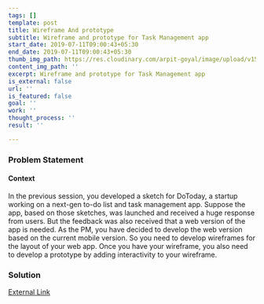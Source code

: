 ```yaml
---
tags: []
template: post
title: Wireframe And prototype
subtitle: Wireframe and prototype for Task Management app
start_date: 2019-07-11T09:00:43+05:30
end_date: 2019-07-11T09:00:43+05:30
thumb_img_path: https://res.cloudinary.com/arpit-goyal/image/upload/v1562772588/7.jpg
content_img_path: ''
excerpt: Wireframe and prototype for Task Management app
is_external: false
url: ''
is_featured: false
goal: ''
work: ''
thought_process: ''
result: ''

---
```

### Problem Statement

#### Context

In the previous session, you developed a sketch for DoToday, a startup working on a next-gen to-do list and task management app. Suppose the app, based on those sketches, was launched and received a huge response from users. But the feedback was also received that a web version of the app is needed. As the PM, you have decided to develop the web version based on the current mobile version. So you need to develop wireframes for the layout of your web app. Once you have your wireframe, you also need to develop a prototype by adding interactivity to your wireframe.

### Solution

[External Link](https://drive.google.com/open?id=1lFFt45ws9L64yZK7xwarWp0JVvJelZLn "Google Drive link to Slides")